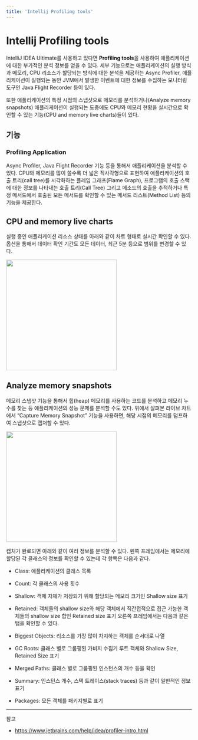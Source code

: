 ```yaml
---
title: 'Intellij Profiling tools'
---
```

# Intellij Profiling tools

IntelliJ IDEA Ultimate를 사용하고 있다면 **Profiling tools**을 사용하여 애플리케이션에 대한 부가적인 분석 정보를 얻을 수 있다. 세부 기능으로는 애플리케이션의 실행 방식과 메모리, CPU 리소스가 할당되는 방식에 대한 분석을 제공하는 Async Profiler, 애플리케이션이 실행되는 동안 JVM에서 발생한 이벤트에 대한 정보를 수집하는 모니터링 도구인 Java Flight Recorder 등이 있다.

또한 애플리케이션의 특정 시점의 스냅샷으로 메모리를 분석하거나(Analyze memory snapshots) 애플리케이션이 실행되는 도중에도 CPU와 메모리 현황을 실시간으로 확인할 수 있는 기능(CPU and memory live charts)들이 있다.

## 기능

### Profiling Application

Async Profiler, Java Flight Recorder 기능 등을 통해서 애플리케이션을 분석할 수 있다. CPU와 메모리를 많이 쓸수록 더 넓은 직사각형으로 표현하여 애플리케이션의 호출 트리(call tree)를 시각화하는 플레임 그래프(Flame Graph), 프로그램의 호출 스택에 대한 정보를 나타내는 호출 트리(Call Tree) 그리고 메소드의 호출을 추적하거나 특정 메서드에서 호출된 모든 메서드를 확인할 수 있는 메서드 리스트(Method List) 등의 기능을 제공한다. 

## CPU and memory live charts

실행 중인 애플리케이션 리소스 상태를 아래와 같이 차트 형태로 실시간 확인할 수 있다. 옵션을 통해서 데이터 확인 기간도 모든 데이터, 최근 5분 등으로 범위를 변경할 수 있다.

<img height=300px src="https://github.com/artilleryio/artillery-core/assets/81006587/3de30f4a-9df0-428d-b6c3-c1f7e32aa127">

## Analyze memory snapshots

메모리 스냅샷 기능을 통해서 힙(heap) 메모리를 사용하는 코드를 분석하고 메모리 누수를 찾는 등 애플리케이션의 성능 문제를 분석할 수도 있다. 위에서 살펴본 라이브 차트에서 “Capture Memory Snapshot” 기능을 사용하면, 해당 시점의 메모리를 덤프하여 스냅샷으로 캡처할 수 있다.

<img height=300px src="https://github.com/artilleryio/artillery-core/assets/81006587/499993b4-42e1-46a0-86b8-d752767174c7">

캡처가 완료되면 아래와 같이 여러 정보를 분석할 수 있다. 왼쪽 프레임에서는 메모리에 할당된 각 클래스의 정보를 확인할 수 있는데 각 항목은 다음과 같다.

- Class: 애플리케이션의 클래스 목록
- Count: 각 클래스의 사용 횟수
- Shallow: 객체 자체가 저장되기 위해 할당되는 메모리 크기인 Shallow size 표기
- Retained: 객체들의 shallow size와 해당 객체에서 직간접적으로 접근 가능한 객체들의 shallow size 합인 Retained size 표기
오른쪽 프레임에서는 다음과 같은 탭을 확인할 수 있다.

- Biggest Objects: 리소스를 가장 많이 차지하는 객체를 순서대로 나열
- GC Roots: 클래스 별로 그룹핑된 가비지 수집기 루트 객체와 Shallow Size, Retained Size 표기
- Merged Paths: 클래스 별로 그룹핑된 인스턴스의 개수 등을 확인
- Summary: 인스턴스 개수, 스택 트레이스(stack traces) 등과 같이 일반적인 정보 표기
- Packages: 모든 객체를 패키지별로 표기

---
참고
- https://www.jetbrains.com/help/idea/profiler-intro.html
